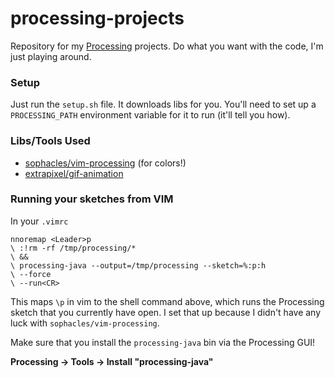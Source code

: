 processing-projects
===================

Repository for my [Processing](https://www.processing.org) projects.
Do what you want with the code, I'm just playing around.

### Setup

Just run the `setup.sh` file. It downloads libs for you. You'll need to set up a `PROCESSING_PATH` environment variable for it to run (it'll tell you how).

### Libs/Tools Used

- [sophacles/vim-processing](https://github.com/sophacles/vim-processing) (for colors!)
- [extrapixel/gif-animation](https://github.com/extrapixel/gif-animation)

### Running your sketches from VIM

In your `.vimrc`

```
nnoremap <Leader>p
\ :!rm -rf /tmp/processing/*
\ &&
\ processing-java --output=/tmp/processing --sketch=%:p:h
\ --force
\ --run<CR>
```

This maps ``\p`` in vim to the shell command above, which runs the Processing sketch that you currently have open. I set that up because I didn't have any luck with `sophacles/vim-processing`.

Make sure that you install the `processing-java` bin via the Processing GUI!

**Processing -> Tools -> Install "processing-java"**
